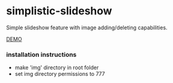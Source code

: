 <h1>simplistic-slideshow</h1>

Simple slideshow feature with image adding/deleting capabilities.

<a href="http://brettmccaffray.com/gitex/simplistic-slideshow/">DEMO</a>

<h3>installation instructions</h3>

- make 'img' directory in root folder<br/>
- set img directory permissions to 777